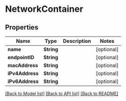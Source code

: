 # NetworkContainer

## Properties
Name | Type | Description | Notes
------------ | ------------- | ------------- | -------------
**name** | **String** |  | [optional] 
**endpointID** | **String** |  | [optional] 
**macAddress** | **String** |  | [optional] 
**iPv4Address** | **String** |  | [optional] 
**iPv6Address** | **String** |  | [optional] 

[[Back to Model list]](../README.md#documentation-for-models) [[Back to API list]](../README.md#documentation-for-api-endpoints) [[Back to README]](../README.md)



